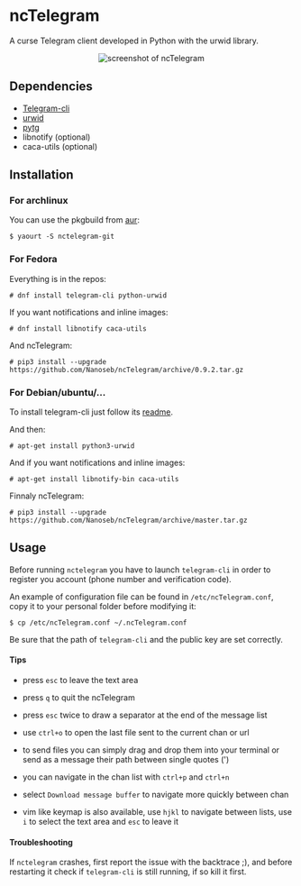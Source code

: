 # ncTelegram
A curse Telegram client developed in Python with the urwid library.

<p align="center">
  <img src="http://pix.toile-libre.org/upload/original/1457204711.png" alt="screenshot of ncTelegram"/>
</p>


## Dependencies

* [Telegram-cli](https://github.com/vysheng/tg)
* [urwid](http://urwid.org)
* [pytg](https://github.com/luckydonald/pytg)
* libnotify (optional)
* caca-utils (optional)

## Installation

### For archlinux
You can use the pkgbuild from [aur](https://aur.archlinux.org/packages/nctelegram-git/):
```
$ yaourt -S nctelegram-git
```

### For Fedora
Everything is in the repos:

```
# dnf install telegram-cli python-urwid
```

If you want notifications and inline images:
```
# dnf install libnotify caca-utils
```

And ncTelegram:
```
# pip3 install --upgrade https://github.com/Nanoseb/ncTelegram/archive/0.9.2.tar.gz
```

### For Debian/ubuntu/...

To install telegram-cli just follow its [readme](https://github.com/vysheng/tg).

And then:
```
# apt-get install python3-urwid 
```

And if you want notifications and inline images:
```
# apt-get install libnotify-bin caca-utils
```

Finnaly ncTelegram:
```
# pip3 install --upgrade https://github.com/Nanoseb/ncTelegram/archive/master.tar.gz
```

## Usage

Before running `nctelegram` you have to launch `telegram-cli` in order to register you account (phone number and verification code).

An example of configuration file can be found in `/etc/ncTelegram.conf`, copy it to your personal folder before modifying it: 
```
$ cp /etc/ncTelegram.conf ~/.ncTelegram.conf
```
Be sure that the path of `telegram-cli` and the public key are set correctly.


#### Tips

- press `esc` to leave the text area

- press `q` to quit the ncTelegram

- press `esc` twice to draw a separator at the end of the message list

- use `ctrl+o` to open the last file sent to the current chan or url

- to send files you can simply drag and drop them into your terminal or send as a message their path between single quotes (')

- you can navigate in the chan list with `ctrl+p` and `ctrl+n`

- select `Download message buffer` to navigate more quickly between chan

- vim like keymap is also available, use `hjkl` to navigate between lists, use `i` to select the text area and `esc` to leave it


#### Troubleshooting

If `nctelegram` crashes, first report the issue with the backtrace ;), and before restarting it check if `telegram-cli` is still running, if so kill it first.
